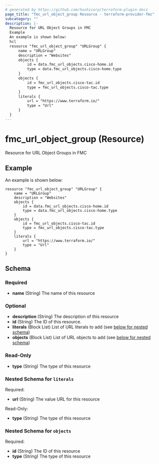```yaml
---
# generated by https://github.com/hashicorp/terraform-plugin-docs
page_title: "fmc_url_object_group Resource - terraform-provider-fmc"
subcategory: ""
description: |-
  Resource for URL Object Groups in FMC
  Example
  An example is shown below:
  hcl
  resource "fmc_url_object_group" "URLGroup" {
      name = "URLGroup"
      description = "Websites"
      objects {
          id = data.fmc_url_objects.cisco-home.id
          type = data.fmc_url_objects.cisco-home.type
      }
      objects {
          id = fmc_url_objects.cisco-tac.id
          type = fmc_url_objects.cisco-tac.type
      }
      literals {
          url = "https://www.terraform.io/"
          type = "Url"
      }
  }
---
```


# fmc_url_object_group (Resource)

Resource for URL Object Groups in FMC

## Example
An example is shown below: 
```hcl
resource "fmc_url_object_group" "URLGroup" {
    name = "URLGroup"
    description = "Websites"
    objects {
        id = data.fmc_url_objects.cisco-home.id
        type = data.fmc_url_objects.cisco-home.type
    }
    objects {
        id = fmc_url_objects.cisco-tac.id
        type = fmc_url_objects.cisco-tac.type
    }
    literals {
        url = "https://www.terraform.io/"
        type = "Url"
    }
}
```



<!-- schema generated by tfplugindocs -->
## Schema

### Required

- **name** (String) The name of this resource

### Optional

- **description** (String) The description of this resource
- **id** (String) The ID of this resource.
- **literals** (Block List) List of URL literals to add (see [below for nested schema](#nestedblock--literals))
- **objects** (Block List) List of URL objects to add (see [below for nested schema](#nestedblock--objects))

### Read-Only

- **type** (String) The type of this resource

<a id="nestedblock--literals"></a>
### Nested Schema for `literals`

Required:

- **url** (String) The value URL for this resource

Read-Only:

- **type** (String) The type of this resource


<a id="nestedblock--objects"></a>
### Nested Schema for `objects`

Required:

- **id** (String) The ID of this resource
- **type** (String) The type of this resource


